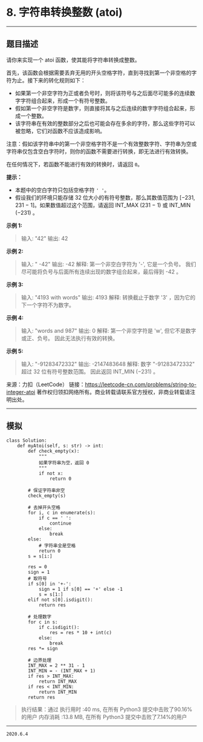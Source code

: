 # 8. 字符串转换整数 (atoi)

---

## 题目描述

请你来实现一个 atoi 函数，使其能将字符串转换成整数。

首先，该函数会根据需要丢弃无用的开头空格字符，直到寻找到第一个非空格的字符为止。接下来的转化规则如下：

- 如果第一个非空字符为正或者负号时，则将该符号与之后面尽可能多的连续数字字符组合起来，形成一个有符号整数。
- 假如第一个非空字符是数字，则直接将其与之后连续的数字字符组合起来，形成一个整数。
- 该字符串在有效的整数部分之后也可能会存在多余的字符，那么这些字符可以被忽略，它们对函数不应该造成影响。

注意：假如该字符串中的第一个非空格字符不是一个有效整数字符、字符串为空或字符串仅包含空白字符时，则你的函数不需要进行转换，即无法进行有效转换。

在任何情况下，若函数不能进行有效的转换时，请返回 `0`。

**提示：**

- 本题中的空白字符只包括空格字符 `' '`。
- 假设我们的环境只能存储 32 位大小的有符号整数，那么其数值范围为 [−231,  231 − 1]。如果数值超过这个范围，请返回  INT_MAX (231 − 1) 或 INT_MIN (−231) 。

**示例 1:**

> 输入: "42"
> 输出: 42

**示例 2:**

> 输入: "   -42"
> 输出: -42
> 解释: 第一个非空白字符为 '-', 它是一个负号。
     我们尽可能将负号与后面所有连续出现的数字组合起来，最后得到 -42 。

**示例 3:**

> 输入: "4193 with words"
> 输出: 4193
> 解释: 转换截止于数字 '3' ，因为它的下一个字符不为数字。

**示例 4:**

> 输入: "words and 987"
> 输出: 0
> 解释: 第一个非空字符是 'w', 但它不是数字或正、负号。
     因此无法执行有效的转换。

**示例 5:**

> 输入: "-91283472332"
> 输出: -2147483648
> 解释: 数字 "-91283472332" 超过 32 位有符号整数范围。 
     因此返回 INT_MIN (−231) 。

来源：力扣（LeetCode）
链接：https://leetcode-cn.com/problems/string-to-integer-atoi
著作权归领扣网络所有。商业转载请联系官方授权，非商业转载请注明出处。

---

## 模拟

```python3
class Solution:
    def myAtoi(self, s: str) -> int:
        def check_empty(x):
            """
            如果字符串为空，返回 0
            """
            if not x:
                return 0

        # 保证字符串非空
        check_empty(s)

        # 去掉开头空格
        for i, c in enumerate(s):
            if c == ' ':
                continue
            else:
                break
        else:
            # 字符串全是空格
            return 0
        s = s[i:]

        res = 0
        sign = 1
        # 取符号
        if s[0] in '+-':
            sign = 1 if s[0] == '+' else -1
            s = s[1:]
        elif not s[0].isdigit():
            return res
        
        # 处理数字
        for c in s:
            if c.isdigit():
                res = res * 10 + int(c)    
            else:
                break
        res *= sign

        # 边界处理
        INT_MAX = 2 ** 31 - 1
        INT_MIN = - (INT_MAX + 1)
        if res > INT_MAX:
            return INT_MAX
        if res < INT_MIN:
            return INT_MIN
        return res

```

> 执行结果：通过
> 执行用时 :40 ms, 在所有 Python3 提交中击败了90.16% 的用户
> 内存消耗 :13.8 MB, 在所有 Python3 提交中击败了7.14%的用户

---

`2020.6.4`
